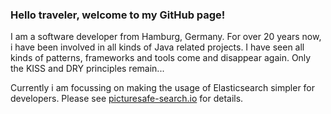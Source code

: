 ### Hello traveler, welcome to my GitHub page!

I am a software developer from Hamburg, Germany. For over 20 years now, i have been involved in all kinds of Java related projects. I have seen all kinds of patterns, frameworks and tools come and disappear again. Only the KISS and DRY principles remain...

Currently i am focussing on making the usage of Elasticsearch simpler for developers. Please see [picturesafe-search.io](https://picturesafe-search.io/) for details.
